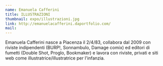 ```yaml
---
name: Emanuela Cafferini
title: ILLUSTRAZIONI
thumbnail: expo/illustrazioni.jpg
link: http://emanuelacafferini.daportfolio.com/
mail:
---
```


Emanuela Cafferini nasce a Piacenza il 2/4/83, collabora dal 2009 con riviste indipendenti (BURP!, Sonnambulo, Damage comix) ed editori di fumetti (Double Shot, Proglo, Bookmaker) e lavora con riviste, privati e siti web come illustratrice/illustratrice per l'infanzia.
